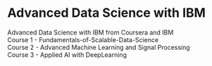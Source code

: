 # Advanced Data Science with IBM
Advanced Data Science with IBM from Coursera and IBM <br>
Course 1 - Fundamentals-of-Scalable-Data-Science <br>
Course 2 - Advanced Machine Learning and Signal Processing <br>
Course 3 - Applied AI with DeepLearning <br>
